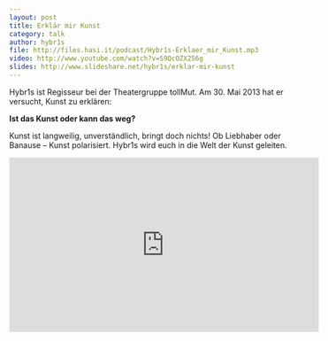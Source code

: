 ```yaml
---
layout: post
title: Erklär mir Kunst
category: talk
author: hybr1s
file: http://files.hasi.it/podcast/Hybr1s-Erklaer_mir_Kunst.mp3
video: http://www.youtube.com/watch?v=S9QcOZX256g
slides: http://www.slideshare.net/hybr1s/erklar-mir-kunst
---
```

Hybr1s ist Regisseur bei der Theatergruppe tollMut. Am 30. Mai 2013 hat er versucht, Kunst zu erklären:

__Ist das Kunst oder kann das weg?__

Kunst ist langweilig, unverständlich, bringt doch nichts!
Ob Liebhaber oder Banause – Kunst polarisiert.
Hybr1s wird euch in die Welt der Kunst geleiten.

<!-- break -->

<iframe width="560" height="315" src="http://www.youtube-nocookie.com/embed/S9QcOZX256g?rel=0" frameborder="0" allowfullscreen></iframe>

